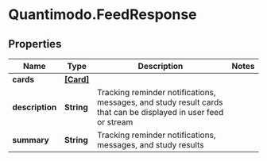 # Quantimodo.FeedResponse

## Properties
Name | Type | Description | Notes
------------ | ------------- | ------------- | -------------
**cards** | [**[Card]**](Card.md) |  | 
**description** | **String** | Tracking reminder notifications, messages, and study result cards that can be displayed in user feed or stream | 
**summary** | **String** | Tracking reminder notifications, messages, and study results | 


